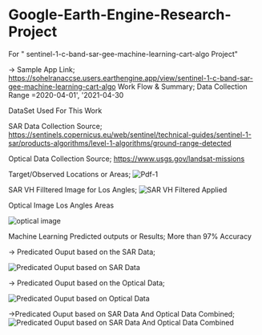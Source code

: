 # Google-Earth-Engine-Research-Project
For " sentinel-1-c-band-sar-gee-machine-learning-cart-algo Project"

-> Sample App Link; https://sohelranaccse.users.earthengine.app/view/sentinel-1-c-band-sar-gee-machine-learning-cart-algo
Work Flow & Summary; Data Collection Range =2020-04-01', '2021-04-30

DataSet Used For This Work

SAR Data Collection Source; https://sentinels.copernicus.eu/web/sentinel/technical-guides/sentinel-1-sar/products-algorithms/level-1-algorithms/ground-range-detected

Optical Data Collection Source; https://www.usgs.gov/landsat-missions

Target/Observed Locations or Areas;
![Pdf-1](https://github.com/SohelRana-aiub-Pro/Google-Earth-Engine-Research-Project/assets/133596903/3fae88b5-2eee-4dd2-bea3-6233372421c9)

SAR VH Filltered Image for Los Angles;
![SAR VH Filtered Applied](https://github.com/SohelRana-aiub-Pro/Google-Earth-Engine-Research-Project/assets/133596903/d31e82b8-53e7-4e26-adb3-ff60b8fc6750)

Optical Image Los Angles Areas

![optical image](https://github.com/SohelRana-aiub-Pro/Google-Earth-Engine-Research-Project/assets/133596903/5c105632-2dfe-4010-ac46-2301e3d79fba)


Machine Learning Predicted outputs or Results; More than 97% Accuracy 

-> Predicated Ouput based on the SAR Data;

![Predicated Ouput based on SAR Data](https://github.com/SohelRana-aiub-Pro/Google-Earth-Engine-Research-Project/assets/133596903/440f66d8-a6e7-4d69-b95d-d802024e9edc)

-> Predicated Ouput based on the Optical Data;

![Predicated Ouput based on Optical Data](https://github.com/SohelRana-aiub-Pro/Google-Earth-Engine-Research-Project/assets/133596903/a671b34e-4365-4e87-8ce4-5a983e4044ef)

->Predicated Ouput based on SAR Data And Optical Data Combined;
![Predicated Ouput based on SAR Data And Optical Data Combined](https://github.com/SohelRana-aiub-Pro/Google-Earth-Engine-Research-Project/assets/133596903/192e19ad-5d7c-4737-ac71-b7bec4b186a2)





